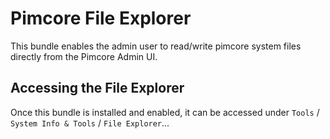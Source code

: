 # Pimcore File Explorer
This bundle enables the admin user to read/write pimcore system files directly from the Pimcore Admin UI.

## Accessing the File Explorer
Once this bundle is installed and enabled, it can be accessed under `Tools` / `System Info & Tools` / `File Explorer`...
